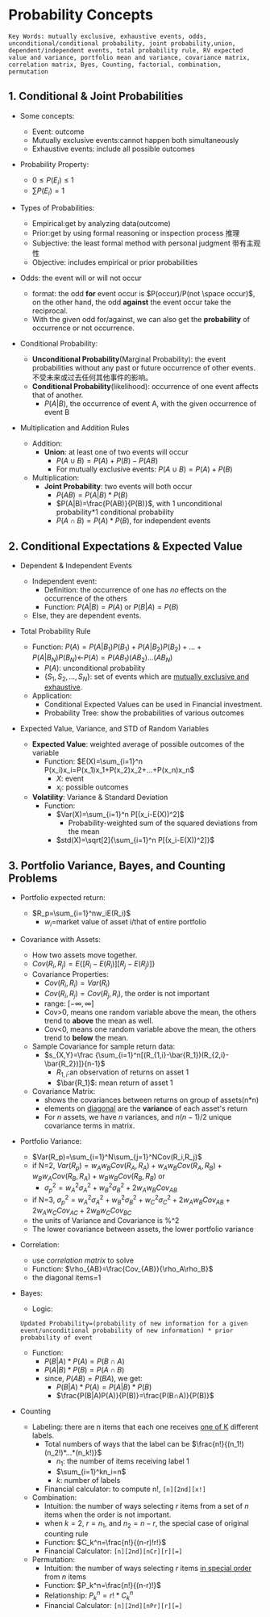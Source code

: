 # Probability Concepts

```
Key Words: mutually exclusive, exhaustive events, odds, unconditional/conditional probability, joint probability,union, dependent/independent events, total probability rule, RV expected value and variance, portfolio mean and variance, covariance matrix, correlation matrix, Byes, Counting, factorial, combination, permutation
```

## 1. Conditional & Joint Probabilities

- Some concepts:
  - Event: outcome
  - Mutually exclusive events:cannot happen both simultaneously
  - Exhaustive events: include all possible outcomes
- Probability Property:

  - $0≤P(E_i)≤1$
  - $\sum P(E_i)=1$

- Types of Probabilities:

  - Empirical:get by analyzing data(outcome)
  - Prior:get by using formal reasoning or inspection process 推理
  - Subjective: the least formal method with personal judgment 带有主观性
  - Objective: includes empirical or prior probabilities

- Odds: the event will or will not occur
  - format: the odd **for** event occur is $P(occur)/P(not \space occur)$, on the other hand, the odd **against** the event occur take the reciprocal.
  - With the given odd for/against, we can also get the **probability** of occurrence or not occurrence.
- Conditional Probability:

  - **Unconditional Probability**(Marginal Probability): the event probabilities without any past or future occurrence of other events.不受未来或过去任何其他事件的影响。
  - **Conditional Probability**(likelihood): occurrence of one event affects that of another.
    - $P(A|B)$, the occurrence of event A, with the given occurrence of event B

- Multiplication and Addition Rules
  - Addition:
    - **Union**: at least one of two events will occur
      - $P(A∪B)=P(A)+P(B)-P(AB)$
      - For mutually exclusive events: $P(A∪B)=P(A)+P(B)$
  - Multiplication:
    - **Joint Probability**: two events will both occur
      - $P(AB)=P(A|B)*P(B)$
      - $P(A|B)=\frac{P(AB)}{P(B)}$, with 1 unconditional probability\*1 conditional probability
      - $P(A∩B)=P(A)*P(B)$, for independent events

## 2. Conditional Expectations & Expected Value

- Dependent & Independent Events

  - Independent event:
    - Definition: the occurrence of one has _no_ effects on the occurrence of the others
    - Function: $P(A|B)=P(A)$ or $P(B|A)=P(B)$
  - Else, they are dependent events.

- Total Probability Rule

  - Function: $P(A)=P(A|B_1)P(B_1)+P(A|B_2)P(B_2)+...+P(A|B_N)P(B_N)$←$P(A)=P(AB_1)(AB_2)...(AB_N)$
    - $P(A)$: unconditional probability
    - $\lbrace S_1,S_2,...,S_N \rbrace$: set of events which are <u>mutually exclusive and exhaustive</u>.
  - Application:
    - Conditional Expected Values can be used in Financial investment.
    - Probability Tree: show the probabilities of various outcomes

- Expected Value, Variance, and STD of Random Variables
  - **Expected Value**: weighted average of possible outcomes of the variable
    - Function: $E(X)=\sum_{i=1}^n P(x_i)x_i=P(x_1)x_1+P(x_2)x_2+...+P(x_n)x_n$
      - $X$: event
      - $x_i$: possible outcomes
  - **Volatility**: Variance & Standard Deviation
    - Function:
      - $Var(X)=\sum_{i=1}^n P[(x_i-E(X))^2]$
        - Probability-weighted sum of the squared deviations from the mean
      - $std(X)=\sqrt[2]{\sum_{i=1}^n P[(x_i-E(X))^2]}$

## 3. Portfolio Variance, Bayes, and Counting Problems

- Portfolio expected return:
  - $R_p=\sum_{i=1}^nw_iE(R_i)$
    - $w_i$=market value of asset i/that of entire portfolio
- Covariance with Assets:

  - How two assets move together.
  - $Cov(R_i,R_j)=E \lbrace[R_i-E(R_i)][R_j-E(R_j)]\rbrace$
  - Covariance Properties:
    - $Cov(R_i,R_i)=Var(R_i)$
    - $Cov(R_i,R_j)=Cov(R_j,R_i)$, the order is not important
    - range: $[-∞,∞]$
    - Cov>0, means one random variable above the mean, the others trend to **above** the mean as well.
    - Cov<0, means one random variable above the mean, the others trend to **below** the mean.
  - Sample Covariance for sample return data:
    - $s_{X,Y}=\frac {\sum_{i=1}^n[(R_{1,i}-\bar{R_1})(R_{2,i}-\bar{R_2})]}{n-1}$
      - $R_{1,i}$:an observation of returns on asset 1
      - $\bar{R_1}$: mean return of asset 1
  - Covariance Matrix:
    - shows the covariances between returns on group of assets(n\*n)
    - elements on <u>diagonal</u> are the **variance** of each asset's return
    - For $n$ assets, we have $n$ variances, and $n(n-1)/2$ unique covariance terms in matrix.

- Portfolio Variance:

  - $Var(R_p)=\sum_{i=1}^N\sum_{j=1}^NCov(R_i,R_j)$
  - if N=2, $Var(R_p)=w_Aw_BCov(R_A,R_A)+w_Aw_BCov(R_A,R_B)+w_Bw_ACov(R_B,R_A)+w_Bw_BCov(R_B,R_B)$ or
    - $\sigma^2_p=w^2_A\sigma^2_A+w^2_B\sigma^2_B+2w_Aw_BCov_{AB}$
  - if N=3, $\sigma^2_p=w^2_A\sigma^2_A+w^2_B\sigma^2_B+w^2_C\sigma^2_C+2w_Aw_BCov_{AB}+2w_Aw_CCov_{AC}+2w_Bw_CCov_{BC}$
  - the units of Variance and Covariance is %^2
  - The lower covariance between assets, the lower portfolio variance

- Correlation:
  - use _correlation matrix_ to solve
  - Function: $\rho_{AB}=\frac{Cov_{AB}}{\rho_A\rho_B}$
  - the diagonal items=1
- Bayes:

  - Logic:

  ```
  Updated Probability=(probability of new information for a given event/unconditional probability of new information) * prior probability of event
  ```

  - Function:
    - $P(B|A)*P(A)=P(B∩A)$
    - $P(A|B)*P(B)=P(A∩B)$
    - since, $P(AB)=P(BA)$, we get:
      - $P(B|A)*P(A)=P(A|B)*P(B)$
      - $\frac{P(B|A)P(A)}{P(B)}=\frac{P(B∩A)}{P(B)}$

- Counting
  - Labeling: there are n items that each one receives <u>one of K</u> different labels.
    - Total numbers of ways that the label can be $\frac{n!}{(n_1!)(n_2!)*...*(n_k!)}$
      - $n_1$: the number of items receiving label 1
      - $\sum_{i=1}^kn_i=n$
      - $k$: number of labels
    - Financial calculator: to compute n!, `[n][2nd][x!]`
  - Combination:
    - Intuition: the number of ways selecting $r$ items from a set of $n$ items when the order is not important.
    - when $k=2$, $r=n_1$, and $n_2=n-r$, the special case of original counting rule
    - Function: $C_k^n=\frac{n!}{(n-r)!r!}$
    - Financial Calculator: `[n][2nd][nCr][r][=]`
  - Permutation:
    - Intuition: the number of ways selecting $r$ items <u>in special order</u> from $n$ items
    - Function: $P_k^n=\frac{n!}{(n-r)!}$
    - Relationship: $P_k^n=r!*C_k^n$
    - Financial Calculator: `[n][2nd][nPr][r][=]`
